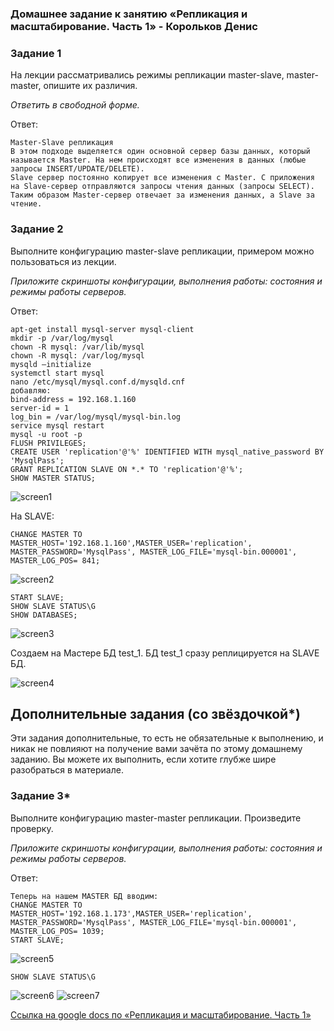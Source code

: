 ### Домашнее задание к занятию «Репликация и масштабирование. Часть 1» - Корольков Денис

### Задание 1

На лекции рассматривались режимы репликации master-slave, master-master, опишите их различия.

*Ответить в свободной форме.*

Ответ:
```
Master-Slave репликация
В этом подходе выделяется один основной сервер базы данных, который называется Master. На нем происходят все изменения в данных (любые запросы INSERT/UPDATE/DELETE).
Slave сервер постоянно копирует все изменения с Master. С приложения на Slave-сервер отправляются запросы чтения данных (запросы SELECT). Таким образом Master-сервер отвечает за изменения данных, а Slave за чтение.
```

### Задание 2

Выполните конфигурацию master-slave репликации, примером можно пользоваться из лекции.

*Приложите скриншоты конфигурации, выполнения работы: состояния и режимы работы серверов.*

Ответ:

```
apt-get install mysql-server mysql-client
mkdir -p /var/log/mysql
chown -R mysql: /var/lib/mysql
chown -R mysql: /var/log/mysql
mysqld –initialize
systemctl start mysql
nano /etc/mysql/mysql.conf.d/mysqld.cnf 
добавляю:
bind-address = 192.168.1.160
server-id = 1
log_bin = /var/log/mysql/mysql-bin.log
service mysql restart
mysql -u root -p
FLUSH PRIVILEGES;
CREATE USER 'replication'@'%' IDENTIFIED WITH mysql_native_password BY 'MysqlPass';
GRANT REPLICATION SLAVE ON *.* TO 'replication'@'%';
SHOW MASTER STATUS;

```

![screen1](https://github.com/KorolkovDenis/)

На SLAVE:
```
CHANGE MASTER TO MASTER_HOST='192.168.1.160',MASTER_USER='replication', MASTER_PASSWORD='MysqlPass', MASTER_LOG_FILE='mysql-bin.000001', MASTER_LOG_POS= 841;
```

![screen2](https://github.com/KorolkovDenis/)

```
START SLAVE;
SHOW SLAVE STATUS\G
SHOW DATABASES;
```

![screen3](https://github.com/KorolkovDenis/)

Создаем на Мастере БД test_1. БД test_1 сразу реплицируется на SLAVE БД.

![screen4](https://github.com/KorolkovDenis/)

## Дополнительные задания (со звёздочкой*)
Эти задания дополнительные, то есть не обязательные к выполнению, и никак не повлияют на получение вами зачёта по этому домашнему заданию. Вы можете их выполнить, если хотите глубже шире разобраться в материале.


### Задание 3* 

Выполните конфигурацию master-master репликации. Произведите проверку.

*Приложите скриншоты конфигурации, выполнения работы: состояния и режимы работы серверов.*

Ответ:

```
Теперь на нашем MASTER БД вводим:
CHANGE MASTER TO MASTER_HOST='192.168.1.173',MASTER_USER='replication', MASTER_PASSWORD='MysqlPass', MASTER_LOG_FILE='mysql-bin.000001', MASTER_LOG_POS= 1039;
START SLAVE;
```

![screen5](https://github.com/KorolkovDenis/)
```
SHOW SLAVE STATUS\G
```
![screen6](https://github.com/KorolkovDenis/)
![screen7](https://github.com/KorolkovDenis/)


[Cсылка на google docs по «Репликация и масштабирование. Часть 1»]([https://docs.google.com/document/d/](https://docs.google.com/document/d/1Yxn2qyVMpI7dgJHVL_QKWgGjBdyFqmlq/edit?usp=drive_link&ouid=104113173630640462528&rtpof=true&sd=true)https://docs.google.com/document/d/1Yxn2qyVMpI7dgJHVL_QKWgGjBdyFqmlq/edit?usp=drive_link&ouid=104113173630640462528&rtpof=true&sd=true)
